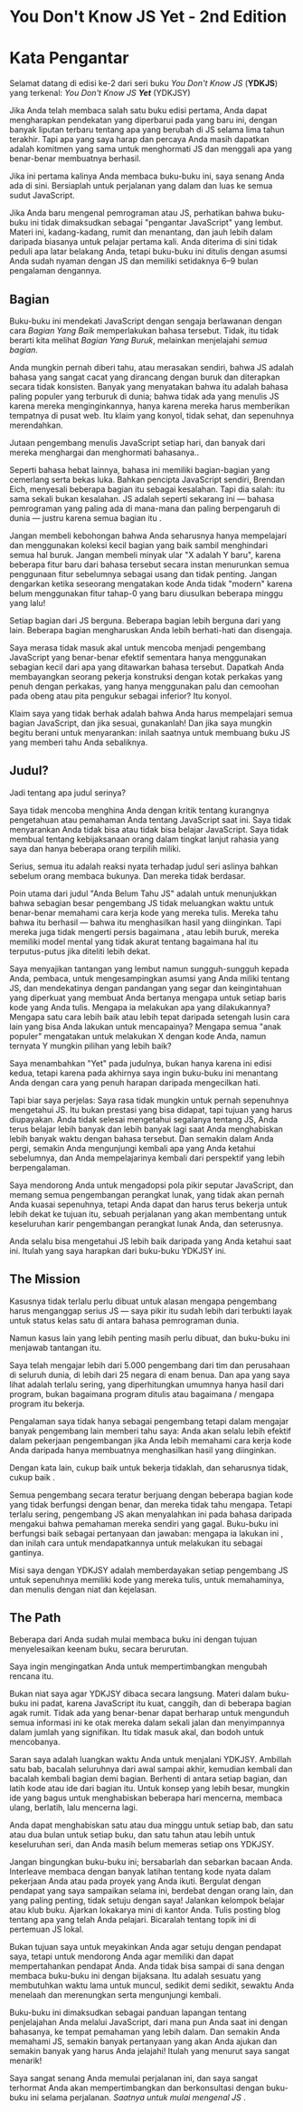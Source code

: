 # You Don't Know JS Yet - 2nd Edition
# Kata Pengantar

Selamat datang di edisi ke-2 dari seri buku *You Don't Know JS* (**YDKJS**) yang terkenal: *You Don't Know JS **Yet*** (YDKJSY)

Jika Anda telah membaca salah satu buku edisi pertama, Anda dapat mengharapkan pendekatan yang diperbarui pada yang baru ini, dengan banyak liputan terbaru tentang apa yang berubah di JS selama lima tahun terakhir. Tapi apa yang saya harap dan percaya Anda masih  dapatkan adalah komitmen yang sama untuk menghormati JS dan menggali apa yang benar-benar membuatnya berhasil.

Jika ini pertama kalinya Anda membaca buku-buku ini, saya senang Anda ada di sini. Bersiaplah untuk perjalanan yang dalam dan luas ke semua sudut JavaScript.

Jika Anda baru mengenal pemrograman atau JS, perhatikan bahwa buku-buku ini tidak dimaksudkan sebagai "pengantar JavaScript" yang lembut. Materi ini, kadang-kadang, rumit dan menantang, dan jauh lebih dalam daripada biasanya untuk pelajar pertama kali. Anda diterima di sini tidak peduli apa latar belakang Anda, tetapi buku-buku ini ditulis dengan asumsi Anda sudah nyaman dengan JS dan memiliki setidaknya 6–9 bulan pengalaman dengannya.


## Bagian

Buku-buku ini mendekati JavaScript dengan sengaja berlawanan dengan cara *Bagian Yang Baik* memperlakukan bahasa tersebut. Tidak, itu tidak berarti kita melihat *Bagian Yang Buruk*, melainkan menjelajahi *semua bagian*.

Anda mungkin pernah diberi tahu, atau merasakan sendiri, bahwa JS adalah bahasa yang sangat cacat yang dirancang dengan buruk dan diterapkan secara tidak konsisten. Banyak yang menyatakan bahwa itu adalah bahasa paling populer yang terburuk di dunia; bahwa tidak ada yang menulis JS karena mereka menginginkannya, hanya karena mereka harus memberikan tempatnya di pusat web. Itu klaim yang konyol, tidak sehat, dan sepenuhnya merendahkan.

Jutaan pengembang menulis JavaScript setiap hari, dan banyak dari mereka menghargai dan menghormati bahasanya..

Seperti bahasa hebat lainnya, bahasa ini memiliki bagian-bagian yang cemerlang serta bekas luka. Bahkan pencipta JavaScript sendiri, Brendan Eich, menyesali beberapa bagian itu sebagai kesalahan. Tapi dia salah: itu sama sekali bukan kesalahan. JS adalah seperti sekarang ini — bahasa pemrograman yang paling ada di mana-mana dan paling berpengaruh di dunia — justru karena semua bagian itu .

Jangan membeli kebohongan bahwa Anda seharusnya hanya mempelajari dan menggunakan koleksi kecil bagian yang baik sambil menghindari semua hal buruk. Jangan membeli minyak ular "X adalah Y baru", karena beberapa fitur baru dari bahasa tersebut secara instan menurunkan semua penggunaan fitur sebelumnya sebagai usang dan tidak penting. Jangan dengarkan ketika seseorang mengatakan kode Anda tidak "modern" karena belum menggunakan fitur tahap-0 yang baru diusulkan beberapa minggu yang lalu!

Setiap bagian dari JS berguna. Beberapa bagian lebih berguna dari yang lain. Beberapa bagian mengharuskan Anda lebih berhati-hati dan disengaja.

Saya merasa tidak masuk akal untuk mencoba menjadi pengembang JavaScript yang benar-benar efektif sementara hanya menggunakan sebagian kecil dari apa yang ditawarkan bahasa tersebut. Dapatkah Anda membayangkan seorang pekerja konstruksi dengan kotak perkakas yang penuh dengan perkakas, yang hanya menggunakan palu dan cemoohan pada obeng atau pita pengukur sebagai inferior? Itu konyol.

Klaim saya yang tidak berhak adalah bahwa Anda harus mempelajari semua bagian JavaScript, dan jika sesuai, gunakanlah! Dan jika saya mungkin begitu berani untuk menyarankan: inilah saatnya untuk membuang buku JS yang memberi tahu Anda sebaliknya.

## Judul?

Jadi tentang apa judul serinya?

Saya tidak mencoba menghina Anda dengan kritik tentang kurangnya pengetahuan atau pemahaman Anda tentang JavaScript saat ini. Saya tidak menyarankan Anda tidak bisa atau tidak bisa belajar JavaScript. Saya tidak membual tentang kebijaksanaan orang dalam tingkat lanjut rahasia yang saya dan hanya beberapa orang terpilih miliki.

Serius, semua itu adalah reaksi nyata terhadap judul seri aslinya bahkan sebelum orang membaca bukunya. Dan mereka tidak berdasar.

Poin utama dari judul "Anda Belum Tahu JS" adalah untuk menunjukkan bahwa sebagian besar pengembang JS tidak meluangkan waktu untuk benar-benar memahami cara kerja kode yang mereka tulis. Mereka tahu bahwa itu berhasil — bahwa itu menghasilkan hasil yang diinginkan. Tapi mereka juga tidak mengerti persis bagaimana , atau lebih buruk, mereka memiliki model mental yang tidak akurat tentang bagaimana hal itu terputus-putus jika diteliti lebih dekat.

Saya menyajikan tantangan yang lembut namun sungguh-sungguh kepada Anda, pembaca, untuk mengesampingkan asumsi yang Anda miliki tentang JS, dan mendekatinya dengan pandangan yang segar dan keingintahuan yang diperkuat yang membuat Anda bertanya mengapa untuk setiap baris kode yang Anda tulis. Mengapa ia melakukan apa yang dilakukannya? Mengapa satu cara lebih baik atau lebih tepat daripada setengah lusin cara lain yang bisa Anda lakukan untuk mencapainya? Mengapa semua "anak populer" mengatakan untuk melakukan X dengan kode Anda, namun ternyata Y mungkin pilihan yang lebih baik?

Saya menambahkan "Yet" pada judulnya, bukan hanya karena ini edisi kedua, tetapi karena pada akhirnya saya ingin buku-buku ini menantang Anda dengan cara yang penuh harapan daripada mengecilkan hati.

Tapi biar saya perjelas: Saya rasa tidak mungkin untuk pernah sepenuhnya mengetahui JS. Itu bukan prestasi yang bisa didapat, tapi tujuan yang harus diupayakan. Anda tidak selesai mengetahui segalanya tentang JS, Anda terus belajar lebih banyak dan lebih banyak lagi saat Anda menghabiskan lebih banyak waktu dengan bahasa tersebut. Dan semakin dalam Anda pergi, semakin Anda mengunjungi kembali apa yang Anda ketahui sebelumnya, dan Anda mempelajarinya kembali dari perspektif yang lebih berpengalaman.

Saya mendorong Anda untuk mengadopsi pola pikir seputar JavaScript, dan memang semua pengembangan perangkat lunak, yang tidak akan pernah Anda kuasai sepenuhnya, tetapi Anda dapat dan harus terus bekerja untuk lebih dekat ke tujuan itu, sebuah perjalanan yang akan membentang untuk keseluruhan karir pengembangan perangkat lunak Anda, dan seterusnya.

Anda selalu bisa mengetahui JS lebih baik daripada yang Anda ketahui saat ini. Itulah yang saya harapkan dari buku-buku YDKJSY ini.

## The Mission

Kasusnya tidak terlalu perlu dibuat untuk alasan mengapa pengembang harus menganggap serius JS — saya pikir itu sudah lebih dari terbukti layak untuk status kelas satu di antara bahasa pemrograman dunia.

Namun kasus lain yang lebih penting masih perlu dibuat, dan buku-buku ini menjawab tantangan itu.

Saya telah mengajar lebih dari 5.000 pengembang dari tim dan perusahaan di seluruh dunia, di lebih dari 25 negara di enam benua. Dan apa yang saya lihat adalah terlalu sering, yang diperhitungkan umumnya hanya hasil dari program, bukan bagaimana program ditulis atau bagaimana / mengapa program itu bekerja.

Pengalaman saya tidak hanya sebagai pengembang tetapi dalam mengajar banyak pengembang lain memberi tahu saya: Anda akan selalu lebih efektif dalam pekerjaan pengembangan jika Anda lebih memahami cara kerja kode Anda daripada hanya membuatnya menghasilkan hasil yang diinginkan.

Dengan kata lain, cukup baik untuk bekerja tidaklah, dan seharusnya tidak, cukup baik .

Semua pengembang secara teratur berjuang dengan beberapa bagian kode yang tidak berfungsi dengan benar, dan mereka tidak tahu mengapa. Tetapi terlalu sering, pengembang JS akan menyalahkan ini pada bahasa daripada mengakui bahwa pemahaman mereka sendiri yang gagal. Buku-buku ini berfungsi baik sebagai pertanyaan dan jawaban: mengapa ia lakukan ini , dan inilah cara untuk mendapatkannya untuk melakukan itu sebagai gantinya.

Misi saya dengan YDKJSY adalah memberdayakan setiap pengembang JS untuk sepenuhnya memiliki kode yang mereka tulis, untuk memahaminya, dan menulis dengan niat dan kejelasan.

## The Path

Beberapa dari Anda sudah mulai membaca buku ini dengan tujuan menyelesaikan keenam buku, secara berurutan.

Saya ingin mengingatkan Anda untuk mempertimbangkan mengubah rencana itu.

Bukan niat saya agar YDKJSY dibaca secara langsung. Materi dalam buku-buku ini padat, karena JavaScript itu kuat, canggih, dan di beberapa bagian agak rumit. Tidak ada yang benar-benar dapat berharap untuk mengunduh semua informasi ini ke otak mereka dalam sekali jalan dan menyimpannya dalam jumlah yang signifikan. Itu tidak masuk akal, dan bodoh untuk mencobanya.

Saran saya adalah luangkan waktu Anda untuk menjalani YDKJSY. Ambillah satu bab, bacalah seluruhnya dari awal sampai akhir, kemudian kembali dan bacalah kembali bagian demi bagian. Berhenti di antara setiap bagian, dan latih kode atau ide dari bagian itu. Untuk konsep yang lebih besar, mungkin ide yang bagus untuk menghabiskan beberapa hari mencerna, membaca ulang, berlatih, lalu mencerna lagi.

Anda dapat menghabiskan satu atau dua minggu untuk setiap bab, dan satu atau dua bulan untuk setiap buku, dan satu tahun atau lebih untuk keseluruhan seri, dan Anda masih belum memeras setiap ons YDKJSY.

Jangan bingungkan buku-buku ini; bersabarlah dan sebarkan bacaan Anda. Interleave membaca dengan banyak latihan tentang kode nyata dalam pekerjaan Anda atau pada proyek yang Anda ikuti. Bergulat dengan pendapat yang saya sampaikan selama ini, berdebat dengan orang lain, dan yang paling penting, tidak setuju dengan saya! Jalankan kelompok belajar atau klub buku. Ajarkan lokakarya mini di kantor Anda. Tulis posting blog tentang apa yang telah Anda pelajari. Bicaralah tentang topik ini di pertemuan JS lokal.

Bukan tujuan saya untuk meyakinkan Anda agar setuju dengan pendapat saya, tetapi untuk mendorong Anda agar memiliki dan dapat mempertahankan pendapat Anda. Anda tidak bisa sampai di sana dengan membaca buku-buku ini dengan bijaksana. Itu adalah sesuatu yang membutuhkan waktu lama untuk muncul, sedikit demi sedikit, sewaktu Anda menelaah dan merenungkan serta mengunjungi kembali.

Buku-buku ini dimaksudkan sebagai panduan lapangan tentang penjelajahan Anda melalui JavaScript, dari mana pun Anda saat ini dengan bahasanya, ke tempat pemahaman yang lebih dalam. Dan semakin Anda memahami JS, semakin banyak pertanyaan yang akan Anda ajukan dan semakin banyak yang harus Anda jelajahi! Itulah yang menurut saya sangat menarik!

Saya sangat senang Anda memulai perjalanan ini, dan saya sangat terhormat Anda akan mempertimbangkan dan berkonsultasi dengan buku-buku ini selama perjalanan. *Saatnya untuk mulai mengenal JS* .